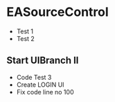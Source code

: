 # EASourceControl
- Test 1
- Test 2
## Start UIBranch II
- Code Test 3
- Create LOGIN UI
- Fix code line no 100


